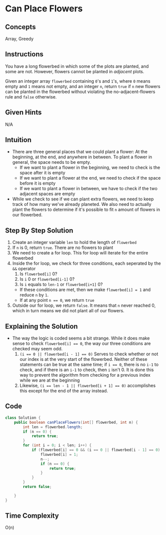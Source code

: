 # Can Place Flowers

## Concepts
Array, Greedy

## Instructions
You have a long flowerbed in which some of the plots are planted, and some are not. However, flowers cannot be planted in _adjacent_ plots.

Given an integer array ```flowerbed``` containing ```0```'s and ```1```'s, where ```0``` means empty and ```1``` means not empty, and an integer ```n```, return ```true``` if ```n``` new flowers can be planted in the flowerbed without violating the no-adjacent-flowers rule and ```false``` otherwise.

## Given Hints
N/A

## Intuition
- There are three general places that we could plant a flower: At the beginning, at the end, and anywhere in between. To plant a flower in general, the space needs to be empty.
  * If we want to plant a flower in the beginning, we need to check is the space after it is empty
  * If we want to plant a flower at the end, we need to check if the space before it is empty
  * If we want to plant a flower in between, we have to check if the two adjacent spaces are empty
- While we check to see if we can plant extra flowers, we need to keep track of how many we've already planeted. We also need to actually plant the flowers to determine if it's possible to fit ```n``` amount of flowers in our flowerbed.

## Step By Step Solution
1. Create an integer variable ```len``` to hold the length of ```flowerbed```
2. If ```n``` is 0, return ```true```. There are no flowers to plant
3. We need to create a for loop. This for loop will iterate for the entire flowerbed
4. Inside the for loop, we check for three conditions, each seperated by the ```&&``` operator
   1. Is ```flowerbed[i]``` 0?
   2. Is ```i``` 0 or ```flowerbed[i-1]``` 0?
   3. Is ```i``` equals to ```len-1``` or ```flowerbed[i+1]``` 0?
   * If these conditions are met, then we make ```flowerbed[i] = 1``` and reduce ```n``` by ```1```.
   * If at any point ```n == 0```, we return ```true```
5. Outside our for loop, we return ```false```. It means that ```n``` never reached 0, which in turn means we did not plant all of our flowers.

## Explaining the Solution
- The way the logic is coded seems a bit strange. While it does make sense to check ```flowerbed[i] == 0```, the way our three conditions are checked may seem odd.
  1. ```(i == 0 || flowerbed[i - 1] == 0)``` Serves to check whether or not our index is at the very start of the flowerbed. Neither of these statements can be true at the same time; if ```i == 0```, there is no ```i-1``` to check, and if there is an ```i-1``` to check, then ```i``` isn't 0. It is done this way to prevent the algorithm from checking for a previous index while we are at the beginning
  2. Likewise, ```(i == len - 1 || flowerbed[i + 1] == 0)``` accomplishes this except for the end of the array instead.

## Code
```java
class Solution {
    public boolean canPlaceFlowers(int[] flowerbed, int n) {
        int len = flowerbed.length;
        if (n == 0) {
            return true;
        }
        for (int i = 0; i < len; i++) {
            if (flowerbed[i] == 0 && (i == 0 || flowerbed[i - 1] == 0) && (i == len - 1 || flowerbed[i + 1] == 0)) {
                flowerbed[i] = 1;
                n--;
                if (n == 0) {
                    return true;
                }
            }
        }
        return false;

    }
}
```


## Time Complexity
O(n)
